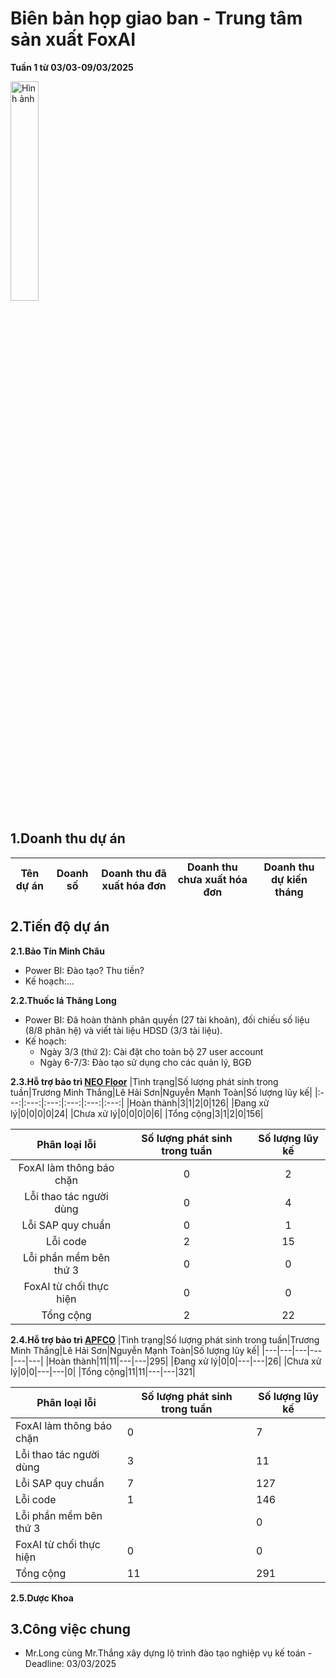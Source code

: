 # Biên bản họp giao ban - Trung tâm sản xuất FoxAI
**Tuần 1 từ 03/03-09/03/2025**

<img src="https://fox.ai.vn/wp-content/uploads/2024/07/Logo_Original-1.png" alt="Hình ảnh" width="30%" />

## 1.Doanh thu dự án

|Tên dự án|Doanh số|Doanh thu đã xuất hóa đơn|Doanh thu chưa xuất hóa đơn|Doanh thu dự kiến tháng|
|---|---|---|---|---|

## 2.Tiến độ dự án
**2.1.Bảo Tín Minh Châu**
- Power BI: Đào tạo? Thu tiền?
- Kế hoạch:...

**2.2.Thuốc lá Thăng Long**
- Power BI: Đã hoàn thành phân quyền (27 tài khoản), đối chiếu số liệu (8/8 phân hệ) và viết tài liệu HDSD (3/3 tài liệu).
- Kế hoạch:
  - Ngày 3/3 (thứ 2): Cài đặt cho toàn bộ 27 user account
  - Ngày 6-7/3: Đào tạo sử dụng cho các quản lý, BGĐ

**2.3.Hỗ trợ bảo trì [NEO Floor](https://docs.google.com/spreadsheets/d/1s1P4OAxUDQQOeRqWrUGddHT2rF48UiNk1ku5Qn2F-0M/edit?gid=0#gid=0)**
|Tình trạng|Số lượng phát sinh trong tuần|Trương Minh Thắng|Lê Hải Sơn|Nguyễn Mạnh Toàn|Số lượng lũy kế|
|:---:|:---:|:---:|:---:|:---:|:---:|
|Hoàn thành|3|1|2|0|126|
|Đang xử lý|0|0|0|0|24|
|Chưa xử lý|0|0|0|0|6|
|Tổng cộng|3|1|2|0|156|

|Phân loại lỗi|Số lượng phát sinh trong tuần|Số lượng lũy kế|
|:---:|:---:|:---:|
|FoxAI làm thông báo chặn|0|2|
|Lỗi thao tác người dùng|0|4|
|Lỗi SAP quy chuẩn|0|1|
|Lỗi code|2|15|
|Lỗi phần mềm bên thứ 3|0|0|
|FoxAI từ chối thực hiện|0|0|
|Tổng cộng|2|22|

**2.4.Hỗ trợ bảo trì [APFCO](https://docs.google.com/spreadsheets/d/1hrzJ8shZMMsz5Ueclong4FIQyl3XdeRd7nUgtvmYEyA/edit?gid=1120222708#gid=1120222708)**
|Tình trạng|Số lượng phát sinh trong tuần|Trương Minh Thắng|Lê Hải Sơn|Nguyễn Mạnh Toàn|Số lượng lũy kế|
|---|---|---|---|---|---|
|Hoàn thành|11|11|---|---|295|
|Đang xử lý|0|0|---|---|26|
|Chưa xử lý|0|0|---|---|0|
|Tổng cộng|11|11|---|---|321|

|Phân loại lỗi|Số lượng phát sinh trong tuần|Số lượng lũy kế|
|---|---|---|
|FoxAI làm thông báo chặn|0|7|
|Lỗi thao tác người dùng|3|11|
|Lỗi SAP quy chuẩn|7|127|
|Lỗi code|1|146|
|Lỗi phần mềm bên thứ 3||0|
|FoxAI từ chối thực hiện|0|0|
|Tổng cộng|11|291|

**2.5.Dược Khoa**

## 3.Công việc chung
- Mr.Long cùng Mr.Thắng xây dựng lộ trình đào tạo nghiệp vụ kế toán - Deadline: 03/03/2025
